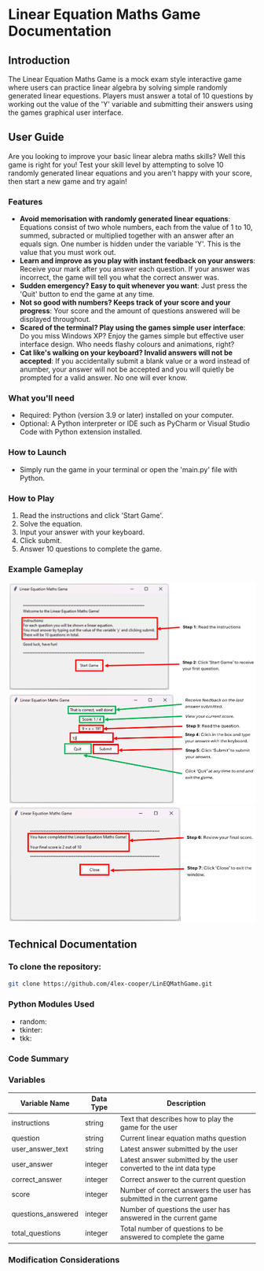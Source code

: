 # Linear Equation Maths Game Documentation

## Introduction

The Linear Equation Maths Game is a mock exam style interactive game where users can practice linear algebra by solving simple randomly generated linear equestions. Players must answer a total of 10 questions by working out the value of the 'Y' variable and submitting their answers using the games graphical user interface.


## User Guide

Are you looking to improve your basic linear alebra maths skills? Well this game is right for you! Test your skill level by attempting to solve 10 randomly generated linear equations and you aren't happy with your score, then start a new game and try again!


### Features
- **Avoid memorisation with randomly generated linear equations**: Equations consist of two whole numbers, each from the value of 1 to 10, summed, subracted or multiplied together with an answer after an equals sign. One number is hidden under the variable 'Y'. This is the value that you must work out.
- **Learn and improve as you play with instant feedback on your answers**: Receive your mark after you answer each question. If your answer was incorrect, the game will tell you what the correct answer was. 
- **Sudden emergency? Easy to quit whenever you want**: Just press the 'Quit' button to end the game at any time.
- **Not so good with numbers? Keeps track of your score and your progress**: Your score and the amount of questions answered will be displayed throughout.  
- **Scared of the terminal? Play using the games simple user interface**: Do you miss Windows XP? Enjoy the games simple but effective user interface design. Who needs flashy colours and animations, right?
- **Cat like's walking on your keyboard? Invalid answers will not be accepted**: If you accidentally submit a blank value or a word instead of anumber, your answer will not be accepted and you will quietly be prompted for a valid answer. No one will ever know.


### What you'll need

- Required: Python (version 3.9 or later) installed on your computer.
- Optional: A Python interpreter or IDE such as PyCharm or Visual Studio Code with Python extension installed.

### How to Launch
- Simply run the game in your terminal or open the 'main.py' file with Python.

### How to Play
1. Read the instructions and click 'Start Game'.
2. Solve the equation.
3. Input your answer with your keyboard.
4. Click submit.
5. Answer 10 questions to complete the game.

### Example Gameplay
![image of Instructions Page Guide](https://github.com/4lex-cooper/LinEqMathGame/blob/main/Instructions%20Page%20Guide.png)
![image of Questions Page Guide](https://github.com/4lex-cooper/LinEqMathGame/blob/main/Questions%20Page%20Guide.png)
![image of Game Completed Page Guide](https://github.com/4lex-cooper/LinEqMathGame/blob/main/Game%20Completed%20Page%20Guide.png)


## Technical Documentation

### To clone the repository:

```bash
git clone https://github.com/4lex-cooper/LinEQMathGame.git
```

### Python Modules Used

- random:
- tkinter:
- tkk:


### Code Summary


### Variables

| Variable Name     | Data Type | Description                                              |
| ----------------- | --------- | -------------------------------------------------------- |
| instructions      | string    | Text that describes how to play the game for the user |
| question          | string    | Current linear equation maths question |
| user_answer_text  | string    | Latest answer submitted by the user |
| user_answer       | integer   | Latest answer submitted by the user converted to the int data type |
| correct_answer    | integer   | Correct answer to the current question |
| score             | integer   | Number of correct answers the user has submitted in the current game |
| questions_answered | integer  | Number of questions the user has answered in the current game |
| total_questions   | integer   | Total number of questions to be answered to complete the game |



### Modification Considerations





